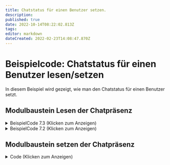```yaml
---
title: Chatstatus für einen Benutzer setzen.
description: 
published: true
date: 2022-10-14T08:22:02.813Z
tags: 
editor: markdown
dateCreated: 2022-02-23T14:08:47.870Z
---
```


# Beispielcode: Chatstatus für einen Benutzer lesen/setzen

In diesem Beispiel wird gezeigt, wie man den Chatstatus für einen Benutzer setzt.

## Modulbaustein Lesen der Chatpräsenz

<details>
  <summary>BeispielCode 7.3 (Klicken zum Anzeigen)</summary>
  
    package si.module.examples.chatpresence;

		import org.apache.logging.log4j.Logger;
    import de.starface.bo.BusinessObjects;
    import de.starface.core.component.StarfaceComponentProvider;
    import de.starface.integration.uci.java.v30.types.UserState;
    import de.vertico.starface.module.core.model.VariableType;
    import de.vertico.starface.module.core.model.Visibility;
    import de.vertico.starface.module.core.runtime.IBaseExecutable;
    import de.vertico.starface.module.core.runtime.IRuntimeEnvironment;
    import de.vertico.starface.module.core.runtime.annotations.Function;
    import de.vertico.starface.module.core.runtime.annotations.InputVar;
    import de.vertico.starface.module.core.runtime.annotations.OutputVar;

    @Function(visibility=Visibility.Private, rookieFunction=false, description="Get the User's Chatpresence")
    public class GetUserPresence implements IBaseExecutable
    {
    //##########################################################################################

      @InputVar(label="AccountID", description="The STARFACE_USER to do this action for",type=VariableType.STARFACE_USER)
      public int AccountID=0;

      @OutputVar(label="ChatPresence", description="The currently set chatpresence",type=VariableType.STRING)
      public String ChatPresence="";

      @OutputVar(label="ChatPresenceMessage", description="The currently set presencemessage possibleValues={AVAILABLE, AWAY, DO_NOT_DISTURB ,EXTENDED_AWAY, FREE_FOR_CHAT, UNAVAILABLE}",type=VariableType.STRING)
      public String ChatPresenceMessage="";

      @OutputVar(label="Success", description="If setting the status was sucessful",type=VariableType.BOOLEAN)
      public boolean Success=false;

        StarfaceComponentProvider componentProvider = StarfaceComponentProvider.getInstance();
        //##########################################################################################


      //###################      Code Execution      ############################
      @Override
      public void execute(IRuntimeEnvironment context) throws Exception
      {
    		Logger log  = context.getLog();
        //Fetch the Required Components
        BusinessObjects BO = (BusinessObjects)context.provider().fetch(BusinessObjects.class);

        UserState userState = BO.getUserStateBO().getUserState(AccountID); //Fetch the current UserState for the accountid
        if(userState == null) //If AccountID is invalid/user does not exist
        {
          log.error("User with AccountID: "+ AccountID+ " does not exist!");
          Success = false;
          return;
        }

        ChatPresence = userState.getChatPresence().toString(); //Read out ChatPresence to String
        ChatPresenceMessage = userState.getChatPresenceMessage(); //Red out ChatMessage

      }//END OF EXECUTION
    }
  
</details>

<details>
  <summary>BeispielCode 7.2 (Klicken zum Anzeigen)</summary>
  
    package si.module.examples.chatpresence;

    import org.apache.commons.logging.Log;
    import de.starface.bo.BusinessObjects;
    import de.starface.core.component.StarfaceComponentProvider;
    import de.starface.integration.uci.java.v30.types.UserState;
    import de.vertico.starface.module.core.model.VariableType;
    import de.vertico.starface.module.core.model.Visibility;
    import de.vertico.starface.module.core.runtime.IBaseExecutable;
    import de.vertico.starface.module.core.runtime.IRuntimeEnvironment;
    import de.vertico.starface.module.core.runtime.annotations.Function;
    import de.vertico.starface.module.core.runtime.annotations.InputVar;
    import de.vertico.starface.module.core.runtime.annotations.OutputVar;

    @Function(visibility=Visibility.Private, rookieFunction=false, description="Get the User's Chatpresence")
    public class GetUserPresence implements IBaseExecutable
    {
    //##########################################################################################

      @InputVar(label="AccountID", description="The STARFACE_USER to do this action for",type=VariableType.STARFACE_USER)
      public int AccountID=0;

      @OutputVar(label="ChatPresence", description="The currently set chatpresence",type=VariableType.STRING)
      public String ChatPresence="";

      @OutputVar(label="ChatPresenceMessage", description="The currently set presencemessage possibleValues={AVAILABLE, AWAY, DO_NOT_DISTURB ,EXTENDED_AWAY, FREE_FOR_CHAT, UNAVAILABLE}",type=VariableType.STRING)
      public String ChatPresenceMessage="";

      @OutputVar(label="Success", description="If setting the status was sucessful",type=VariableType.BOOLEAN)
      public boolean Success=false;

        StarfaceComponentProvider componentProvider = StarfaceComponentProvider.getInstance();
        //##########################################################################################


      //###################      Code Execution      ############################
      @Override
      public void execute(IRuntimeEnvironment context) throws Exception
      {
        Log log  = context.getLog();
        //Fetch the Required Components
        BusinessObjects BO = (BusinessObjects)context.provider().fetch(BusinessObjects.class);

        UserState userState = BO.getUserStateBO().getUserState(AccountID); //Fetch the current UserState for the accountid
        if(userState == null) //If AccountID is invalid/user does not exist
        {
          log.error("User with AccountID: "+ AccountID+ " does not exist!");
          Success = false;
          return;
        }

        ChatPresence = userState.getChatPresence().toString(); //Read out ChatPresence to String
        ChatPresenceMessage = userState.getChatPresenceMessage(); //Red out ChatMessage

      }//END OF EXECUTION
    }
  
</details>

## Modulbaustein setzen der Chatpräsenz

<details>
  <summary>Code (Klicken zum Anzeigen)</summary>
  
    package si.module.examples.chatpresence;

    import org.apache.commons.logging.Log;
    import de.starface.bo.BusinessObjects;
    import de.starface.bo.events.NewUserStateEvent;
    import de.starface.core.component.StarfaceComponentProvider;
    import de.starface.core.component.events.StarfaceEventService;
    import de.starface.integration.uci.java.v30.types.UserState;
    import de.starface.integration.uci.java.v30.values.ChatPresence;
    import de.vertico.starface.module.core.model.VariableType;
    import de.vertico.starface.module.core.model.Visibility;
    import de.vertico.starface.module.core.runtime.IBaseExecutable;
    import de.vertico.starface.module.core.runtime.IRuntimeEnvironment;
    import de.vertico.starface.module.core.runtime.annotations.Function;
    import de.vertico.starface.module.core.runtime.annotations.InputVar;
    import de.vertico.starface.module.core.runtime.annotations.OutputVar;

    @Function(visibility=Visibility.Private, rookieFunction=false, description="Changes the User's Chatstate")
    public class ChangeUserPresence implements IBaseExecutable
    {
    //##########################################################################################

      @InputVar(label="AccountID", description="The STARFACE_USER to do this action for",type=VariableType.STARFACE_USER)
      public int AccountID=0;

      @InputVar(label="Chatpresence", description="The new chatstate to set",type=VariableType.STRING, possibleValues={"AVAILABLE", "AWAY", "DO_NOT_DISTURB" ,"EXTENDED_AWAY", "FREE_FOR_CHAT", "UNAVAILABLE"}) //Creates a dropdown of predefined options
      public String Chatpresence="";

      @InputVar(label="Change presencetext", description="If the presencetext has to be changed as well",type=VariableType.BOOLEAN)
      public boolean ChangeText = false;

      @InputVar(label="ChatPresenceText", description="The new text to place",type=VariableType.STRING)
      public String ChatPresenceText="";

      @OutputVar(label="Success", description="If setting the status was sucessful",type=VariableType.BOOLEAN)
      public boolean Success=false;

        StarfaceComponentProvider componentProvider = StarfaceComponentProvider.getInstance();
        //##########################################################################################


      //###################      Code Execution      ############################
      @Override
      public void execute(IRuntimeEnvironment context) throws Exception
      {
        Log log  = context.getLog();
        //Fetch the Required Components
        BusinessObjects BO = (BusinessObjects)context.provider().fetch(BusinessObjects.class);
        StarfaceEventService ES = (StarfaceEventService)context.provider().fetch(StarfaceEventService.class);

        UserState userState = BO.getUserStateBO().getUserState(AccountID); //Fetch the current UserState for the accountid
        if(userState == null) //If AccountID is invalid/user does not exist
        {
          log.error("User with AccountID: "+ AccountID+ " does not exist!");
          Success = false;
          return;
        }
        userState.setChatPresence(ChatPresence.valueOf(Chatpresence)); //Set the Chatpresence of the user to the new presence selected from the dropdown
        if(ChangeText)
        {
          userState.setChatPresenceMessage(ChatPresenceText); //Set the new Chatstatustext
        }
        NewUserStateEvent Update = new NewUserStateEvent(AccountID, userState); //Create a NewUserState Event, so it can be published across all starface components
        ES.publish(Update, context.getLog()); //Fire the new Event

      }//END OF EXECUTION
    }
  
</details>
